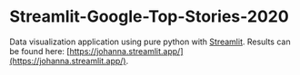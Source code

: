 # Streamlit-Google-Top-Stories-2020
Data visualization application using pure python with [Streamlit](https://streamlit.io/cloud). Results can be found here: [https://johanna.streamlit.app/](https://johanna.streamlit.app/). 